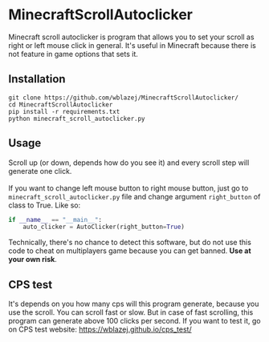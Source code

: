 # MinecraftScrollAutoclicker
Minecraft scroll autoclicker is program that allows you to set your scroll as right or left mouse click in general. It's useful in Minecraft because there is not feature in game options that sets it.

## Installation
```
git clone https://github.com/wblazej/MinecraftScrollAutoclicker/
cd MinecraftScrollAutoclicker
pip install -r requirements.txt
python minecraft_scroll_autoclicker.py
```

## Usage
Scroll up (or down, depends how do you see it) and every scroll step will generate one click.<br><br>
If you want to change left mouse button to right mouse button, just go to `minecraft_scroll_autoclicker.py` file and change argument `right_button` of class to True. Like so:
```py
if __name__ == "__main__":
    auto_clicker = AutoClicker(right_button=True)
```
Technically, there's no chance to detect this software, but do not use this code to cheat on multiplayers game because you can get banned. **Use at your own risk**.

## CPS test
It's depends on you how many cps will this program generate, because you use the scroll. You can scroll fast or slow. But in case of fast scrolling, this program can generate above 100 clicks per second.
If you want to test it, go on CPS test website: https://wblazej.github.io/cps_test/
